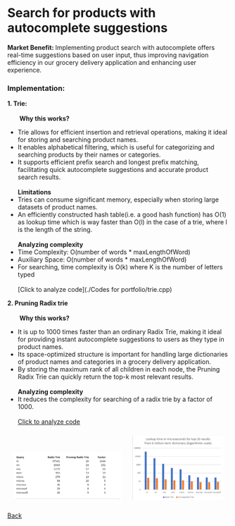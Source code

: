 # Search for products with autocomplete suggestions 
<b> Market Benefit:  </b>
Implementing product search with autocomplete offers real-time suggestions based on user input, thus improving navigation efficiency in our grocery delivery application and enhancing user experience.<br>
### Implementation:
<b> 1. Trie: </b><br><br>
&nbsp;&nbsp;&nbsp;&nbsp;&nbsp;&nbsp;&nbsp;<b>Why this works?</b>
 - Trie allows for efficient insertion and retrieval operations, making it ideal for storing and searching product names.
 - It enables alphabetical filtering, which is useful for categorizing and searching products by their names or categories.
 - It supports efficient prefix search and longest prefix matching, facilitating quick autocomplete suggestions and accurate product search results.<br><br>
<b>Limitations  </b>
 - Tries can consume significant memory, especially when storing large datasets of product names.
 - An efficiently constructed hash table(i.e. a good hash function) has O(1) as lookup time which is way faster than O(l) in the case of a trie, where l is the length of the string. <br><br>
<b>Analyzing complexity </b>
 - Time Complexity: O(number of words * maxLengthOfWord)
 - Auxiliary Space: O(number of words * maxLengthOfWord)
 - For searching, time complexity is O(k) where K is the number of letters typed <br><br>
 [Click to analyze code](./Codes for portfolio/trie.cpp)
  
<b> 2. Pruning Radix trie </b><br><br>
&nbsp;&nbsp;&nbsp;&nbsp;&nbsp;&nbsp;&nbsp;<b>Why this works?</b>
  - It is up to 1000 times faster than an ordinary Radix Trie, making it ideal for providing instant autocomplete suggestions to users as they type in product names.
  - Its space-optimized structure is important for handling large dictionaries of product names and categories in a grocery delivery application.
  - By storing the maximum rank of all children in each node, the Pruning Radix Trie can quickly return the top-k most relevant results. <br><br>
<b>Analyzing complexity </b>
  - It reduces the complexity for searching of a radix trie by a factor of 1000. <br><br>
[Click to analyze code](https://github.com/otto-de/PyPruningRadixTrie)


<p align="center">
  <img src="images/trie-pruning.png" alt="Image 1" width="49%" style="display: inline-block; margin: 10px;">
  <img src="images/trie-pruning1.png" alt="Image 2" width="41%" style="display: inline-block; margin: 10px;">
</p>




  









[Back](README.md#applying-dsa-to-achieve-key-functionalities)

